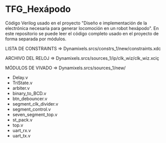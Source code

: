 # TFG_Hexápodo
Código Verilog usado en el proyecto "Diseño e implementación de la electrónica necesaria para generar locomoción en un robot hexápodo".
En este repositorio se puede leer el código completo usado en el proyecto de forma separada por módulos. 

LISTA DE CONSTRAINTS => Dynamixels.srcs/constrs_1/new/constraints.xdc

ARCHIVO DEL RELOJ => Dynamixels.srcs/sources_1/ip/clk_wiz/clk_wiz.xciç

MÓDULOS DE VIVADO => Dynamixels.srcs/sources_1/new/
  - Delay.v
  - TriState.v
  - arbiter.v
  - binary_to_BCD.v
  - btn_debouncer.v
  - segment_clk_divider.v
  - segment_control.v
  - seven_segment_top.v
  - st_pack.v
  - top.v
  - uart_rx.v
  - uart_tx.v
